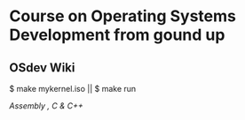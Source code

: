 # Course on Operating Systems Development from gound up
## OSdev Wiki

$ make mykernel.iso ||  $ make run

*Assembly , C & C++*